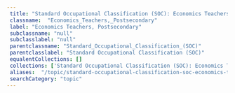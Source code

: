```yaml
--- 
 title: "Standard Occupational Classification (SOC): Economics Teachers, Postsecondary" 
 classname:  "Economics_Teachers,_Postsecondary" 
 label: "Economics Teachers, Postsecondary" 
 subclassname: "null" 
 subclasslabel: "null" 
 parentclassname: "Standard_Occupational_Classification_(SOC)" 
 parentclasslabel: "Standard Occupational Classification (SOC)" 
 equalentCollections: [] 
 collections: ['Standard Occupational Classification (SOC): Economics Teachers, Postsecondary']
 aliases:  "/topic/standard-occupational-classification-soc-economics-teachers-postsecondary"  
 searchCategory: "topic" 
---
```

